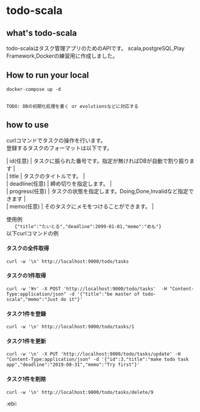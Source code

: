 # todo-scala

## what's todo-scala
todo-scalaはタスク管理アプリのためのAPIです。
scala,postgreSQL,Play Framework,Dockerの練習用に作成しました。  

## How to run your local
```
docker-compose up -d
```  

```

TODO: DBの初期化処理を書く or evolutionsなどに対応する

```

## how to use
curlコマンドでタスクの操作を行います。  
登録するタスクのフォーマットは以下です。  

| id(任意) | タスクに振られた番号です。指定が無ければDBが自動で割り振ります |  
| title | タスクのタイトルです。 |  
| deadline(任意) | 締め切りを指定します。 |  
| progress(任意) | タスクの状態を指定します。Doing,Done,Invalidなど指定できます |  
| memo(任意) | そのタスクにメモをつけることができます。 |  

使用例  
`	
{"title":"たいとる","deadline":2099-01-01,"memo":"めも"}
`    
以下curlコマンドの例  

#### タスクの全件取得
```
curl -w '\n' http://localhost:9000/todo/tasks
```
#### タスクの1件取得
```
curl -w '¥n' -X POST 'http://localhost:9000/todo/tasks'  -H "Content-Type:application/json" -d '{"title":"be master of todo-scala","memo":"Just do it"}'
```
#### タスク1件を登録
```
curl -w '\n' http://localhost:9000/todo/tasks/1
```
#### タスク1件を更新
```
curl -w '\n' -X PUT 'http://localhost:9000/todo/tasks/update' -H "Content-Type:application/json" -d '{"id":3,"title":"make todo task app","deadline":"2019-08-31","memo":"Try first"}'
```
#### タスク1件を削除
```
curl -w '\n' http://localhost:9000/todo/tasks/delete/9
```


:ebi:
